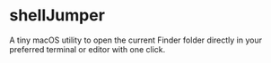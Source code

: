 # shellJumper
A tiny macOS utility to open the current Finder folder directly in your preferred terminal or editor with one click.
